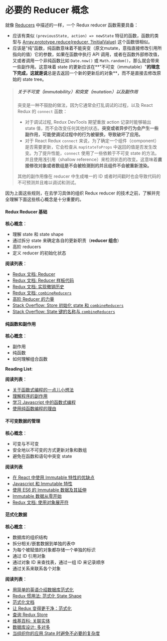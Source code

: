# 必要的 Reducer 概念


就像 [Reducers](../../basics/Reducers.md) 中描述的一样，一个 Redux reducer 函数需要具备：

- 应该有类似 `(previousState, action) => newState` 特征的函数，函数的类型与 [Array.prototype.reduce(reducer, ?initialValue)](https://developer.mozilla.org/en-US/docs/Web/JavaScript/Reference/Global_Objects/Array/Reduce) 这个函数很相似。
- 应该是"纯"函数，纯函数意味着不能突变（原文mutate，意指直接修改引用所指向的值）它的参数，如果在函数中执行 API 调用，或者在函数外部修改值，又或者调用一个非纯函数比如 `Date.now()` 或 `Math.random()`，那么就会带来一些副作用。这意味着 state 的更新应该在**"不可变（immutable）"**的理念下完成，这就是说**总是去返回一个新的更新后的对象**，而不是直接去修改原始的 state tree。


>##### 关于不可变（immutability）和突变（mutation）以及副作用
> 突变是一种不鼓励的做法，因为它通常会打乱调试的过程，以及 React Redux 的 `connect` 函数：
>
> - 对于调试过程, Redux DevTools 期望重放 action 记录时能够输出 state 值，而不会改变任何其他的状态。**突变或者异步行为会产生一些副作用，可能使调试过程中的行为被替换，导致破坏了应用。**
> - 对于 React Redux `connect` 来说，为了确定一个组件（component）是否需要更新，它会检查从 `mapStateToProps` 中返回的值是否发生改变。为了提升性能，`connect` 使用了一些依赖于不可变 state 的方法。并且使用浅引用（shallow reference）来检测状态的改变。这意味着**直接修改对象或者数组是不会被检测到的并且组件不会被重新渲染。**
>
> 其他的副作用像在 reducer 中生成唯一的 ID 或者时间戳时也会导致代码的不可预测并且难以调试和测试。

因为上面这些规则，在去学习具体的组织 Redux reducer 的技术之前，了解并完全理解下面这些核心概念是十分重要的。


#### Redux Reducer 基础

**核心概念**：

- 理解 state 和 state shape
- 通过拆分 state 来确定各自的更新职责（**reducer 组合**）
- 高阶 reducers
- 定义 reducer 的初始化状态

**阅读列表**：

- [Redux 文档: Reducer](../../basics/Reducers.md) 
- [Redux 文档: Reducer 样板代码](../ReducingBoilerplate.md)
- [Redux 文档: 实现撤销历史](../ImplementingUndoHistory.md)
- [Redux 文档: `combineReducers`](../../api/combineReducers.md)
- [高阶 Reducer 的力量](http://slides.com/omnidan/hor#/)
- [Stack Overflow: Store 初始化 state 和 `combineReducers`](http://stackoverflow.com/questions/33749759/read-stores-initial-state-in-redux-reducer) 
- [Stack Overflow: State 键的名称与 `combineReducers`](http://stackoverflow.com/questions/35667775/state-in-redux-react-app-has-a-property-with-the-name-of-the-reducer)

#### 纯函数和副作用

**核心概念**：

- 副作用
- 纯函数
- 如何理解组合函数

**Reading List**:

**阅读列表**：

- [关于函数式编程的一点儿小想法](http://jaysoo.ca/2016/01/13/functional-programming-little-ideas/)
- [理解程序的副作用](http://web24studios.com/2015/10/understanding-programmatic-side-effects/)
- [学习 Javascript 中的函数式编程](https://youtu.be/e-5obm1G_FY)
- [使用纯函数编程的理由](https://www.sitepoint.com/an-introduction-to-reasonably-pure-functional-programming/)


#### 不可变数据的管理

**核心概念**：

- 可变与不可变
- 安全地以不可变的方式更新对象和数组
- 避免在函数和语句中突变 state

**阅读列表**

- [在 React 中使用 Immutable 特性的优缺点](http://reactkungfu.com/2015/08/pros-and-cons-of-using-immutability-with-react-js/)
- [Javascript 和 Immutable 特性](http://t4d.io/javascript-and-immutability/)
- [使用 ES6 的 Immutable 数据及其延伸](http://wecodetheweb.com/2016/02/12/immutable-javascript-using-es6-and-beyond/)
- [Immutable 数据从零开始](https://ryanfunduk.com/articles/immutable-data-from-scratch/)
- [Redux 文档: 使用对象展开符](../UsingObjectSpreadOperator.md)


#### 范式化数据

**核心概念**：

- 数据库的组织结构
- 拆分相关/嵌套数据到单独的表中
- 为每个被赋值的对象都存储一个单独的标识
- 通过 ID 引用对象
- 通过对象 ID 来查找表，通过一组 ID 来记录顺序
- 通过关系来联系各个对象

**阅读列表**：

- [用简单的英语介绍数据库范式化](http://www.essentialsql.com/get-ready-to-learn-sql-database-normalization-explained-in-simple-english/)
- [Redux 惯用法: 范式化 State Shape](https://egghead.io/lessons/javascript-redux-normalizing-the-state-shape)
- [范式化文档](https://github.com/paularmstrong/normalizr)
- [让 Redux 变得更干净：范式化](https://tonyhb.gitbooks.io/redux-without-profanity/content/normalizer.html)
- [查询 Redux Store](https://medium.com/@adamrackis/querying-a-redux-store-37db8c7f3b0f)
- [维基百科: 关联实体](https://en.wikipedia.org/wiki/Associative_entity)
- [数据库设计: 多对多](http://www.tomjewett.com/dbdesign/dbdesign.php?page=manymany.php)
- [当组织你的应用 State 时避免不必要的复杂度](https://medium.com/@talkol/avoiding-accidental-complexity-when-structuring-your-app-state-6e6d22ad)
